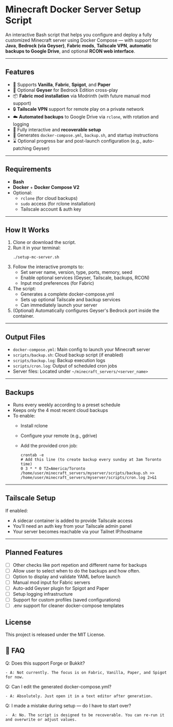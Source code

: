 # Minecraft Docker Server Setup Script

An interactive Bash script that helps you configure and deploy a fully customized Minecraft server using Docker Compose — with support for **Java**, **Bedrock (via Geyser)**, **Fabric mods**, **Tailscale VPN**, **automatic backups to Google Drive**, and optional **RCON web interface**.

---

## Features

- 🧱 Supports **Vanilla**, **Fabric**, **Spigot**, and **Paper**
- 🌉 Optional **Geyser** for Bedrock Edition cross-play
- 📦 **Fabric mod installation** via Modrinth (with future manual mod support)
- 🔒 **Tailscale VPN** support for remote play on a private network
- ☁️ **Automated backups** to Google Drive via `rclone`, with rotation and logging
- 💾 Fully interactive and **recoverable setup**
- 📂 Generates `docker-compose.yml`, `backup.sh`, and startup instructions
- ⌛ Optional progress bar and post-launch configuration (e.g., auto-patching Geyser)

---

## Requirements

- **Bash**
- **Docker** + **Docker Compose V2**
- Optional:
  - `rclone` (for cloud backups)
  - `sudo` access (for rclone installation)
  - Tailscale account & auth key

---

## How It Works

1. Clone or download the script.
2. Run it in your terminal:
   ```
   ./setup-mc-server.sh
   ```
3. Follow the interactive prompts to:
    - Set server name, version, type, ports, memory, seed
    - Enable optional services (Geyser, Tailscale, backups, RCON)
    - Input mod preferences (for Fabric)
4. The script:
    - Generates a complete docker-compose.yml
    - Sets up optional Tailscale and backup services
    - Can immediately launch your server
5. (Optional) Automatically configures Geyser's Bedrock port inside the container.

---

## Output Files
- `docker-compose.yml`: Main config to launch your Minecraft server
- `scripts/backup.sh`: Cloud backup script (if enabled)
- `scripts/backup.log`: Backup execution logs
- `scripts/cron.log`: Output of scheduled cron jobs
- Server files: Located under `~/minecraft_servers/<server_name>`

---

## Backups
- Runs every weekly according to a preset schedule
- Keeps only the 4 most recent cloud backups
- To enable:
  - Install rclone
  - Configure your remote (e.g., gdrive)
  - Add the provided cron job:
 
    
    ```
    crontab -e
    # Add this line (to create backup every sunday at 3am Toronto time)
    0 3 * * 0 TZ=America/Toronto /home/user/minecraft_servers/myserver/scripts/backup.sh >> /home/user/minecraft_servers/myserver/scripts/cron.log 2>&1
    ```

---

## Tailscale Setup
If enabled:
- A sidecar container is added to provide Tailscale access
- You’ll need an auth key from your Tailscale admin panel
- Your server becomes reachable via your Tailnet IP/hostname

---

## Planned Features
- [ ] Other checks like port repetion and different name for backups
- [ ] Allow user to select when to do the backups and how often.
- [ ] Option to display and validate YAML before launch
- [ ] Manual mod input for Fabric servers
- [ ] Auto-add Geyser plugin for Spigot and Paper
- [ ] Setup logging infrastructure
- [ ] Support for custom profiles (saved configurations)
- [ ] .env support for cleaner docker-compose templates

## License
This project is released under the MIT License.

## 🙋 FAQ
Q: Does this support Forge or Bukkit?

    - A: Not currently. The focus is on Fabric, Vanilla, Paper, and Spigot for now.

Q: Can I edit the generated docker-compose.yml?

    - A: Absolutely. Just open it in a text editor after generation.

Q: I made a mistake during setup — do I have to start over?

    -  A: No. The script is designed to be recoverable. You can re-run it and overwrite or adjust values.
